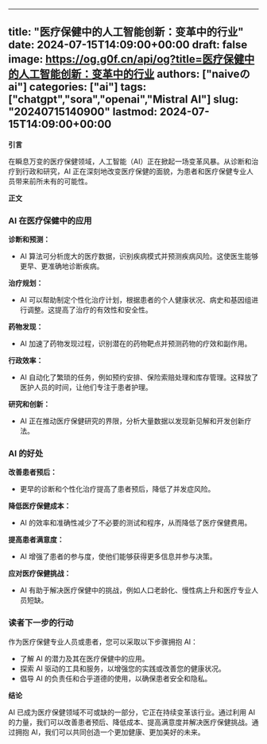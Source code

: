 
---
title: "医疗保健中的人工智能创新：变革中的行业"
date: 2024-07-15T14:09:00+00:00
draft: false
image: https://og.g0f.cn/api/og?title=医疗保健中的人工智能创新：变革中的行业
authors: ["naiveのai"]
categories: ["ai"]
tags: ["chatgpt","sora","openai","Mistral AI"]
slug: "20240715140900"
lastmod: 2024-07-15T14:09:00+00:00
---
**引言**

在瞬息万变的医疗保健领域，人工智能（AI）正在掀起一场变革风暴。从诊断和治疗到行政和研究，AI 正在深刻地改变医疗保健的面貌，为患者和医疗保健专业人员带来前所未有的可能性。

**正文**

### AI 在医疗保健中的应用

**诊断和预测：**
* AI 算法可分析庞大的医疗数据，识别疾病模式并预测疾病风险。这使医生能够更早、更准确地诊断疾病。

**治疗规划：**
* AI 可以帮助制定个性化治疗计划，根据患者的个人健康状况、病史和基因组进行调整。这提高了治疗的有效性和安全性。

**药物发现：**
* AI 加速了药物发现过程，识别潜在的药物靶点并预测药物的疗效和副作用。

**行政效率：**
* AI 自动化了繁琐的任务，例如预约安排、保险索赔处理和库存管理。这释放了医护人员的时间，让他们专注于患者护理。

**研究和创新：**
* AI 正在推动医疗保健研究的界限，分析大量数据以发现新见解和开发创新疗法。

### AI 的好处

**改善患者预后：**
* 更早的诊断和个性化治疗提高了患者预后，降低了并发症风险。

**降低医疗保健成本：**
* AI 的效率和准确性减少了不必要的测试和程序，从而降低了医疗保健费用。

**提高患者满意度：**
* AI 增强了患者的参与度，使他们能够获得更多信息并参与决策。

**应对医疗保健挑战：**
* AI 有助于解决医疗保健中的挑战，例如人口老龄化、慢性病上升和医疗专业人员短缺。

### 读者下一步的行动

作为医疗保健专业人员或患者，您可以采取以下步骤拥抱 AI：

* 了解 AI 的潜力及其在医疗保健中的应用。
* 探索 AI 驱动的工具和服务，以增强您的实践或改善您的健康状况。
* 倡导 AI 的负责任和合乎道德的使用，以确保患者安全和隐私。

**结论**

AI 已成为医疗保健领域不可或缺的一部分，它正在持续变革该行业。通过利用 AI 的力量，我们可以改善患者预后、降低成本、提高满意度并解决医疗保健挑战。通过拥抱 AI，我们可以共同创造一个更加健康、更加美好的未来。